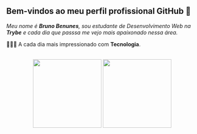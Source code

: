 ## Bem-vindos ao meu perfil profissional GitHub 👋

*Meu nome é **Bruno Benunes**, sou estudante de Desenvolvimento Web na **Trybe** e cada dia que passsa me vejo mais apaixonado nessa área.*

🧑🏻‍💻 A cada dia mais impressionado com **Tecnologia**.


<br>

<!-- GITHUB STATUS -->
<div align="center">
  <img height="180em" src="https://github-readme-stats.vercel.app/api?username=Brunobenunes&show_icons=true&theme=dark&include_all_commits=true&count_private=true"/>
  <img height="180em" src="https://github-readme-stats.vercel.app/api/top-langs/?username=Brunobenunes&layout=compact&langs_count=10&theme=dark"/>
  
  <!-- TEMAS: dark, radical, merko, gruvbox, tokyonight, onedark, cobalt, synthwave, highcontrast, dracula -->
</div>

<br>

<!-- TECNOLOGIAS -->
